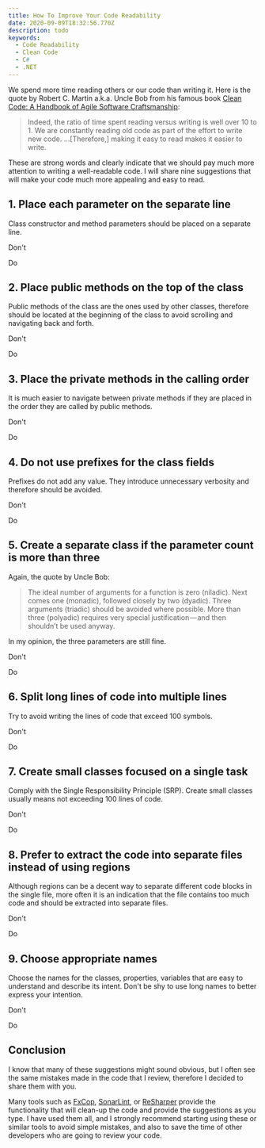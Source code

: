 ```yaml
---
title: How To Improve Your Code Readability
date: 2020-09-09T18:32:56.770Z
description: todo
keywords:
  - Code Readability
  - Clean Code
  - C#
  - .NET
---
```

We spend more time reading others or our code than writing it. Here is the quote by Robert C. Martin a.k.a. Uncle Bob from his famous book [Clean Code: A Handbook of Agile Software Craftsmanship](https://www.amazon.com/Clean-Code-Handbook-Software-Craftsmanship/dp/0132350882/ref=sr_1_1?crid=1T81N1JK49VW6&dchild=1&keywords=clean+code+a+handbook+of+agile+software+craftsmanship&qid=1600172289&sprefix=Clean+Code%3A+A+Handbook+of+Agile+Software+Craftsmanship%2Caps%2C247&sr=8-1):

> Indeed, the ratio of time spent reading versus writing is well over 10 to 1. We are constantly reading old code as part of the effort to write new code. ...\[Therefore,] making it easy to read makes it easier to write.

These are strong words and clearly indicate that we should pay much more attention to writing a well-readable code. I will share nine suggestions that will make your code much more appealing and easy to read.



## 1. Place each parameter on the separate line

Class constructor and method parameters should be placed on a separate line.

Don't

Do

## 2. Place public methods on the top of the class

Public methods of the class are the ones used by other classes, therefore should be located at the beginning of the class to avoid scrolling and navigating back and forth.

Don't

Do

## 3. Place the private methods in the calling order

It is much easier to navigate between private methods if they are placed in the order they are called by public methods.

Don't

Do

## 4. Do not use prefixes for the class fields

Prefixes do not add any value. They introduce unnecessary verbosity and therefore should be avoided.

Don't

Do

## 5. Create a separate class if the parameter count is more than three

Again, the quote by Uncle Bob:

> The ideal number of arguments for a function is zero (niladic). Next comes one (monadic), followed closely by two (dyadic). Three arguments (triadic) should be avoided where possible. More than three (polyadic) requires very special justification — and then shouldn’t be used anyway.

In my opinion, the three parameters are still fine.

Don't

Do

## 6. Split long lines of code into multiple lines

Try to avoid writing the lines of code that exceed 100 symbols.

Don't

Do

## 7. Create small classes focused on a single task

Comply with the Single Responsibility Principle (SRP). Create small classes usually means not exceeding 100 lines of code.

Don't

Do

## 8. Prefer to extract the code into separate files instead of using regions

Although regions can be a decent way to separate different code blocks in the single file, more often it is an indication that the file contains too much code and should be extracted into separate files.

Don't

Do

## 9. Choose appropriate names

Choose the names for the classes, properties, variables that are easy to understand and describe its intent. Don't be shy to use long names to better express your intention.

Don't

Do

## Conclusion

I know that many of these suggestions might sound obvious, but I often see the same mistakes made in the code that I review, therefore I decided to share them with you.

Many tools such as [FxCop](https://docs.microsoft.com/en-us/visualstudio/code-quality/install-fxcop-analyzers?view=vs-2019), [SonarLint](https://www.sonarlint.org/), or [ReSharper](https://www.jetbrains.com/resharper/) provide the functionality that will clean-up the code and provide the suggestions as you type. I have used them all, and I strongly recommend starting using these or similar tools to avoid simple mistakes, and also to save the time of other developers who are going to review your code.
